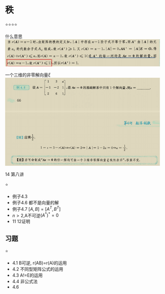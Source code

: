 # 秩

⭐⭐⭐⭐

什么意思![20221008100411](https://raw.githubusercontent.com/Logible/Image/main/note_image/20221008100411.png)

一个三维的非零解向量$\xi$![20221008103657](https://raw.githubusercontent.com/Logible/Image/main/note_image/20221008103657.png)

14 第八讲

⭐

- 例子4.3
- 例子4.6 都不是向量的解
- 例子4.7 $[A,B] = [A^T,B^T]$
- $n>2$,A不可逆$(A^*)^*=0$
- 11 12证明

## 习题

⭐

- 4.1 B可逆, r(AB)=r(A)的运用
- 4.2 不同型矩阵公式的运用
- 4.3 A!=E的运用
- 4.4 非公式法
- 4.6

